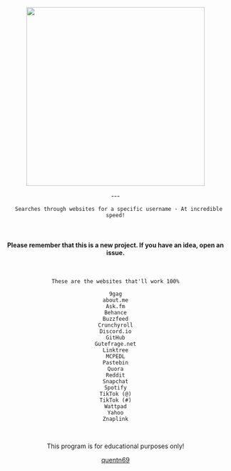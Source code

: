 <p align="center">
<img src="https://media.discordapp.net/attachments/993529387469262950/999702134285144224/main.png?width=509&height=521", width="400", height="400">
</p>

<center>
---

<center>

```
  Searches through websites for a specific username - At incredible speed!
```

<br>



#### Please remember that this is a new project. If you have an idea, open an issue.
<br>

`These are the websites that'll work 100%`

<center>

```
9gag
about.me
Ask.fm
Behance
Buzzfeed
Crunchyroll
Discord.io
GitHub
Gutefrage.net
Linktree
MCPEDL
Pastebin
Quora
Reddit
Snapchat
Spotify
TikTok (@)
TikTok (#)
Wattpad
Yahoo
Znaplink
```

<br>


This program is for educational purposes only!


[quentn69](https://github.com/quentn69)
